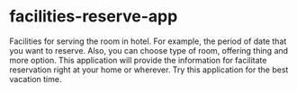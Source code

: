 # facilities-reserve-app
Facilities for serving the room in hotel. For example, the period of date that you want to reserve. Also, you can choose type of room, offering thing and  more option. This application will provide the information for facilitate reservation right at your home or wherever. Try this application for the best vacation time.
